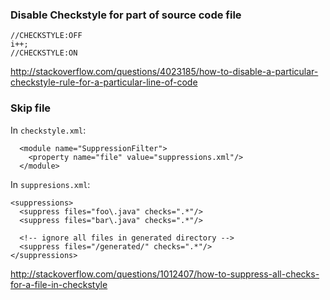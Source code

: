 ### Disable Checkstyle for part of source code file

```
//CHECKSTYLE:OFF
i++;
//CHECKSTYLE:ON
```
http://stackoverflow.com/questions/4023185/how-to-disable-a-particular-checkstyle-rule-for-a-particular-line-of-code


### Skip file
In `checkstyle.xml`:
```
  <module name="SuppressionFilter">
    <property name="file" value="suppressions.xml"/>
  </module>
```

In `suppresions.xml`:
```
<suppressions>
  <suppress files="foo\.java" checks=".*"/>
  <suppress files="bar\.java" checks=".*"/>

  <!-- ignore all files in generated directory -->
  <suppress files="/generated/" checks=".*"/>
</suppressions>
```

http://stackoverflow.com/questions/1012407/how-to-suppress-all-checks-for-a-file-in-checkstyle